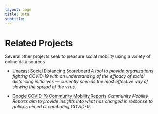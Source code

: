 ```yaml
---
layout: page
title: Data
subtitle: 
---
```


<h1 class='#top'> Related Projects </h1>

Several other projects seek to measure social mobility using a variety of online data
sources.

- [Unacast Social Distancing Scoreboard](https://www.unacast.com/covid19/social-distancing-scoreboard)
*A tool to provide organizations fighting COVID-19 with an understanding of the efficacy of social distancing initiatives — currently seen as the most effective way of slowing the spread of the virus.*

- [Google COVID-19 Community Mobility Reports](https://www.google.com/covid19/mobility/)
*Community Mobility Reports aim to provide insights into what has changed in response to policies aimed at combating COVID-19.*

